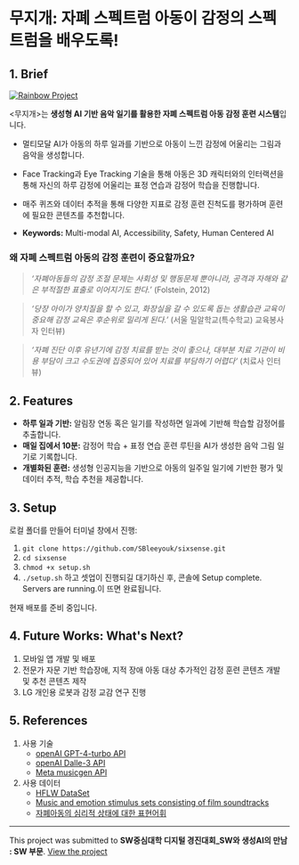 # 무지개: 자폐 스펙트럼 아동이 감정의 스펙트럼을 배우도록!

## 1. Brief
[![Rainbow Project](http://img.youtube.com/vi/NLXxJixbfCA/0.jpg)](https://youtu.be/NLXxJixbfCA)

<무지개>는 **생성형 AI 기반 음악 일기를 활용한 자폐 스펙트럼 아동 감정 훈련 시스템**입니다. 
- 멀티모달 AI가 아동의 하루 일과를 기반으로 아동이 느낀 감정에 어울리는 그림과 음악을 생성합니다. 
- Face Tracking과 Eye Tracking 기술을 통해 아동은 3D 캐릭터와의 인터랙션을 통해 자신의 하루 감정에 어울리는 표정 연습과 감정어 학습을 진행합니다. 
- 매주 퀴즈와 데이터 추적을 통해 다양한 지표로 감정 훈련 진척도를 평가하며 훈련에 필요한 콘텐츠를 추천합니다.

- **Keywords:** Multi-modal AI, Accessibility, Safety, Human Centered AI

### 왜 자폐 스펙트럼 아동의 감정 훈련이 중요할까요?
> _‘자폐아동들의 감정 조절 문제는 사회성 및 행동문제 뿐아니라, 공격과 자해와 같은 부적절한 표출로 이어지기도 한다.’_ (Folstein, 2012)

> _‘당장 아이가 양치질을 할 수 있고, 화장실을 갈 수 있도록 돕는 생활습관 교육이 중요해 감정 교육은 후순위로 밀리게 된다.’_ (서울 밀알학교(특수학교) 교육봉사자 인터뷰)

> _‘자폐 진단 이후 유년기에 감정 치료를 받는 것이 좋으나, 대부분 치료 기관이 비용 부담이 크고 수도권에 집중되어 있어 치료를 부담하기 어렵다‘_ (치료사 인터뷰)

## 2. Features

- **하루 일과 기반:** 알림장 연동 혹은 일기를 작성하면 일과에 기반해 학습할 감정어를 추출합니다.
- **매일 집에서 10분:** 감정어 학습 + 표정 연습 훈련 루틴을 AI가 생성한 음악 그림 일기로 기록합니다.
- **개별화된 훈련:** 생성형 인공지능을 기반으로 아동의 일주일 일기에 기반한 평가 및 데이터 추적, 학습 추천을 제공합니다.

## 3. Setup
로컬 폴더를 만들어 터미널 창에서 진행:
1. `git clone https://github.com/SBleeyouk/sixsense.git`
2. `cd sixsense`
3. `chmod +x setup.sh`
4. `./setup.sh` 하고 셋업이 진행되길 대기하신 후, 콘솔에 Setup complete. Servers are running.이 뜨면 완료됩니다.

현재 배포를 준비 중입니다.

## 4. Future Works: What's Next?
1. 모바일 앱 개발 및 배포
2. 전문가 자문 기반 학습장애, 지적 장애 아동 대상 추가적인 감정 훈련 콘텐츠 개발 및 추천 콘텐츠 제작
3. LG 개인용 로봇과 감정 교감 연구 진행

## 5. References
1. 사용 기술
   - [openAI GPT-4-turbo API](https://openai.com/index/openai-api/)
   - [openAI Dalle-3 API](https://openai.com/index/openai-api/)
   - [Meta musicgen API](https://replicate.com/meta/musicgen)
2. 사용 데이터
   - [HFLW DataSet](https://wywu.github.io/projects/LAB/WFLW.html)
   - [Music and emotion stimulus sets consisting of film soundtracks](https://osf.io/p6vkg/?view_only=)
   - [자폐아동의 심리적 상태에 대한 표현어휘](https://www.e-csd.org/upload/6(2).6.pdf)

---

This project was submitted to **SW중심대학 디지털 경진대회_SW와 생성AI의 만남 : SW 부문**. [View the project](https://dacon.io/competitions/official/236252/codeshare/11140)